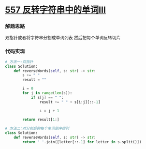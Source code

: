 # [557 反转字符串中的单词Ⅲ](https://leetcode.cn/problems/reverse-words-in-a-string-iii/?envType=study-plan&id=suan-fa-ru-men&plan=algorithms&plan_progress=sbz3yss)

### 解题思路

双指针或者将字符串分割成单词列表 然后把每个单词反转切片

### 代码实现

```python
# 方法一:双指针
class Solution:
    def reverseWords(self, s: str) -> str:
        s += " "
        result = ""

        i = 0
        for j in range(len(s)):
            if s[j] == " ":
                result += " " + s[i:j][::-1]

                i = j + 1
        
        return result[1:]

# 方法二:对分割后的每个单词倒序排列
class Solution:
    def reverseWords(self, s: str) -> str:
        return ' '.join([letter[::-1] for letter in s.split()])
```

